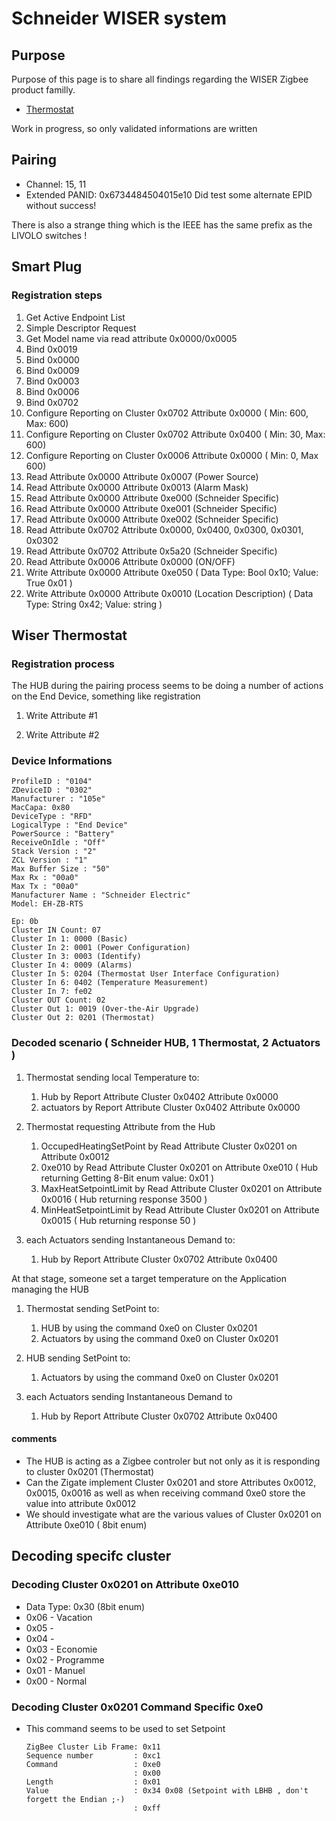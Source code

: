 # Schneider WISER system

## Purpose

Purpose of this page is to share all findings regarding the WISER Zigbee product familly.

* [Thermostat](https://www.se.com/fr/fr/product/EER51000/wiser---thermostat/)

Work in progress, so only validated informations are written


## Pairing

* Channel: 15, 11
* Extended PANID: 0x6734484504015e10 
  Did test some alternate EPID without success!
  
There is also a strange thing which is the IEEE has the same prefix as the LIVOLO switches !

## Smart Plug

### Registration steps

1. Get Active Endpoint List
1. Simple Descriptor Request
1. Get Model name via read attribute 0x0000/0x0005
1. Bind 0x0019
1. Bind 0x0000
1. Bind 0x0009
1. Bind 0x0003
1. Bind 0x0006
1. Bind 0x0702
1. Configure Reporting on Cluster 0x0702 Attribute 0x0000 ( Min: 600, Max: 600)
1. Configure Reporting on Cluster 0x0702 Attribute 0x0400 ( Min:  30, Max: 600)
1. Configure Reporting on Cluster 0x0006 Attribute 0x0000 ( Min: 0, Max 600)
1. Read Attribute 0x0000 Attribute 0x0007 (Power Source)
1. Read Attribute 0x0000 Attribute 0x0013 (Alarm Mask)
1. Read Attribute 0x0000 Attribute 0xe000 (Schneider Specific)
1. Read Attribute 0x0000 Attribute 0xe001 (Schneider Specific)
1. Read Attribute 0x0000 Attribute 0xe002 (Schneider Specific)
1. Read Attribute 0x0702 Attribute 0x0000, 0x0400, 0x0300, 0x0301, 0x0302
1. Read Attribute 0x0702 Attribute 0x5a20 (Schneider Specific)
1. Read Attribute 0x0006 Attribute 0x0000 (ON/OFF)
1. Write Attribute 0x0000 Attribute 0xe050 ( Data Type: Bool 0x10; Value: True 0x01 )
1. Write Attribute 0x0000 Attribute 0x0010 (Location Description) ( Data Type: String 0x42; Value: string )


## Wiser Thermostat

### Registration process

The HUB during the pairing process seems to be doing a number of actions on the End Device, something like registration

1. Write Attribute #1

1. Write Attribute #2


### Device Informations

```
ProfileID : "0104"
ZDeviceID : "0302"
Manufacturer : "105e"
MacCapa: 0x80
DeviceType : "RFD"
LogicalType : "End Device"
PowerSource : "Battery"
ReceiveOnIdle : "Off"
Stack Version : "2"
ZCL Version : "1"
Max Buffer Size : "50"
Max Rx : "00a0"
Max Tx : "00a0"
Manufacturer Name : "Schneider Electric"
Model: EH-ZB-RTS

Ep: 0b
Cluster IN Count: 07
Cluster In 1: 0000 (Basic)
Cluster In 2: 0001 (Power Configuration)
Cluster In 3: 0003 (Identify)
Cluster In 4: 0009 (Alarms)
Cluster In 5: 0204 (Thermostat User Interface Configuration)
Cluster In 6: 0402 (Temperature Measurement)
Cluster In 7: fe02
Cluster OUT Count: 02
Cluster Out 1: 0019 (Over-the-Air Upgrade)
Cluster Out 2: 0201 (Thermostat)
```

### Decoded scenario ( Schneider HUB, 1 Thermostat, 2 Actuators )

1. Thermostat sending local Temperature to:
   1. Hub by Report Attribute Cluster 0x0402 Attribute 0x0000
   1. actuators by Report Attribute Cluster 0x0402 Attribute 0x0000
   
1. Thermostat requesting Attribute from the Hub
   1. OccupedHeatingSetPoint by Read Attribute Cluster 0x0201 on Attribute 0x0012
   1. 0xe010 by Read Attribute Cluster 0x0201 on Attribute 0xe010 ( Hub returning Getting 8-Bit enum value: 0x01 )
   1. MaxHeatSetpointLimit by Read Attribute Cluster 0x0201 on Attribute 0x0016 ( Hub returning response 3500 )
   1. MinHeatSetpointLimit by Read Attribute Cluster 0x0201 on Attribute 0x0015 ( Hub returning response 50 ) 

1. each Actuators sending Instantaneous Demand to:
   1. Hub by Report Attribute Cluster 0x0702 Attribute 0x0400
   
At that stage, someone set a target temperature on the Application managing the HUB

1. Thermostat sending SetPoint to:
   1. HUB by using the command 0xe0 on Cluster 0x0201
   1. Actuators by using the command 0xe0 on Cluster 0x0201
   
1. HUB sending SetPoint to:
   1. Actuators by using the command 0xe0 on Cluster 0x0201
   
1. each Actuators sending Instantaneous Demand to
   1. Hub by Report Attribute Cluster 0x0702 Attribute 0x0400
   
#### comments

* The HUB is acting as a Zigbee controler but not only as it is responding to cluster 0x0201 (Thermostat)
* Can the Zigate implement Cluster 0x0201 and store Attributes 0x0012, 0x0015, 0x0016 as well as when receiving command 0xe0 store the value into attribute 0x0012
* We should investigate what are the various values of Cluster 0x0201 on Attribute 0xe010 ( 8bit enum)



## Decoding specifc cluster

### Decoding Cluster 0x0201 on Attribute 0xe010

* Data Type: 0x30 (8bit enum)
* 0x06 - Vacation
* 0x05 - 
* 0x04 - 
* 0x03 - Economie
* 0x02 - Programme
* 0x01 - Manuel
* 0x00 - Normal

### Decoding Cluster 0x0201 Command Specific 0xe0

* This command seems to be used to set Setpoint 
  ```
  ZigBee Cluster Lib Frame: 0x11 
  Sequence number         : 0xc1
  Command                 : 0xe0 
                          : 0x00
  Length                  : 0x01
  Value                   : 0x34 0x08 (Setpoint with LBHB , don't forgett the Endian ;-)
                          : 0xff
  ```                     
                        
